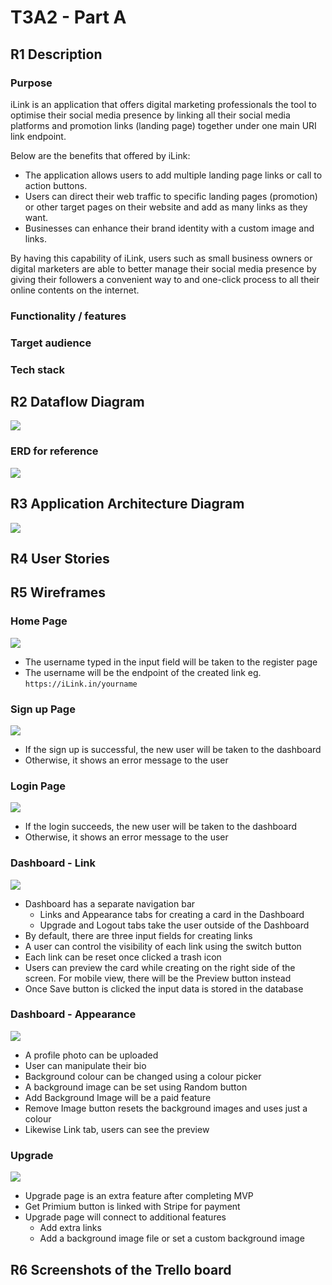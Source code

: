 # T3A2 - Part A

## R1 Description

### Purpose

iLink is an application that offers digital marketing professionals the tool to optimise their social media presence by linking all their social media platforms and promotion links (landing page) together under one main URI link endpoint. 

Below are the benefits that offered by iLink:
- The application allows users to add multiple landing page links or call to action buttons.
- Users can direct their web traffic to specific landing pages (promotion) or other target pages on their website and add as many links as they want. 
- Businesses can enhance their brand identity with a custom image and links.

By having this capability of iLink, users such as small business owners or digital marketers are able to better manage their social media presence by giving their followers a convenient way to and one-click process to all their online contents on the internet.


### Functionality / features

### Target audience

### Tech stack

## R2 Dataflow Diagram

![](/docs/T3A2-DFD.png)

### ERD for reference

![](/docs/T3A2-ERD.png)

## R3 Application Architecture Diagram

![](/docs/T3A2-AAD.png)

## R4 User Stories

## R5 Wireframes

### Home Page

![](/docs/wireframes/HomePage.png)

- The username typed in the input field will be taken to the register page
- The username will be the endpoint of the created link
  eg. `https://iLink.in/yourname`

### Sign up Page

![](/docs/wireframes/RegisterPage.png)

- If the sign up is successful, the new user will be taken to the dashboard
- Otherwise, it shows an error message to the user

### Login Page

![](/docs/wireframes/LoginPage.png)

- If the login succeeds, the new user will be taken to the dashboard
- Otherwise, it shows an error message to the user

### Dashboard - Link

![](/docs/wireframes/Dashboard-Links.png)

- Dashboard has a separate navigation bar
  - Links and Appearance tabs for creating a card in the Dashboard
  - Upgrade and Logout tabs take the user outside of the Dashboard
- By default, there are three input fields for creating links
- A user can control the visibility of each link using the switch button
- Each link can be reset once clicked a trash icon
- Users can preview the card while creating on the right side of the screen. For mobile view, there will be the Preview button instead
- Once Save button is clicked the input data is stored in the database

### Dashboard - Appearance

![](/docs/wireframes/Dashboard-Appearance.png)

- A profile photo can be uploaded
- User can manipulate their bio
- Background colour can be changed using a colour picker
- A background image can be set using Random button
- Add Background Image will be a paid feature
- Remove Image button resets the background images and uses just a colour
- Likewise Link tab, users can see the preview

### Upgrade

![](/docs/wireframes/UpgradePage.png)

- Upgrade page is an extra feature after completing MVP
- Get Primium button is linked with Stripe for payment
- Upgrade page will connect to additional features
  - Add extra links
  - Add a background image file or set a custom background image

## R6 Screenshots of the Trello board
